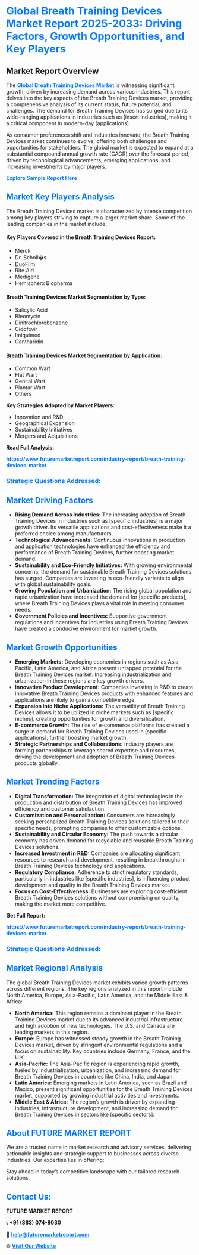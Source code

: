 <h1 style="color: #007BFF;">Global Breath Training Devices Market Report 2025-2033: Driving Factors, Growth Opportunities, and Key Players</h1>

<section id="overview">
<h2>Market Report Overview</h2>
<p>The <a href="https://www.futuremarketreport.com/industry-report/breath-training-devices-market" style="color: #007BFF; text-decoration: none;"><strong>Global Breath Training Devices Market</strong></a> is witnessing significant growth, driven by increasing demand across various industries. This report delves into the key aspects of the Breath Training Devices market, providing a comprehensive analysis of its current status, future potential, and challenges. The demand for Breath Training Devices has surged due to its wide-ranging applications in industries such as [insert industries], making it a critical component in modern-day [applications].</p>
<p>As consumer preferences shift and industries innovate, the Breath Training Devices market continues to evolve, offering both challenges and opportunities for stakeholders. The global market is expected to expand at a substantial compound annual growth rate (CAGR) over the forecast period, driven by technological advancements, emerging applications, and increasing investments by major players.</p>
</section>

<section id="overview">
<p><a href="https://www.futuremarketreport.com/request-sample/reportId=32983" style="color: #007BFF; text-decoration: none;"><strong>Explore Sample Report Here</strong></a></p>
</section>

<section id="key-players">
<h2 style="color: #007BFF;">Market Key Players Analysis</h2>
<p>The Breath Training Devices market is characterized by intense competition among key players striving to capture a larger market share. Some of the leading companies in the market include:</p>
<h4>Key Players Covered in the Breath Training Devices Report:</h4>
<ul><li>Merck</li><li>Dr. Scholl�s</li><li>DuoFilm</li><li>Rite Aid</li><li>Medigene</li><li>Hemispherx Biopharma</li></ul>
<h4>Breath Training Devices Market Segmentation by Type:</h4>
<ul><li>Salicylic Acid</li><li>Bleomycin</li><li>Dinitrochlorobenzene</li><li>Cidofovir</li><li>Imiquimod</li><li>Cantharidin</li></ul>

<h4>Breath Training Devices Market Segmentation by Application:</h4>
<ul><li>Common Wart</li><li>Flat Wart</li><li>Genital Wart</li><li>Plantar Wart</li><li>Others</li></ul>
<p><strong>Key Strategies Adopted by Market Players:</strong></p>
<ul>
<li>Innovation and R&D</li>
<li>Geographical Expansion</li>
<li>Sustainability Initiatives</li>
<li>Mergers and Acquisitions</li>
</ul>
</section>

<section>
<p><strong>Read Full Analysis: </strong></p><a href="https://www.futuremarketreport.com/industry-report/breath-training-devices-market" style="color: #007BFF; text-decoration: none;"><strong>https://www.futuremarketreport.com/industry-report/breath-training-devices-market</strong></a>
<h3 style="color: #007BFF;">Strategic Questions Addressed:</h3>
</section>

<section id="driving-factors">
<h2 style="color: #007BFF;">Market Driving Factors</h2>
<ul>
<li><strong>Rising Demand Across Industries:</strong> The increasing adoption of Breath Training Devices in industries such as [specific industries] is a major growth driver. Its versatile applications and cost-effectiveness make it a preferred choice among manufacturers.</li>
<li><strong>Technological Advancements:</strong> Continuous innovations in production and application technologies have enhanced the efficiency and performance of Breath Training Devices, further boosting market demand.</li>
<li><strong>Sustainability and Eco-Friendly Initiatives:</strong> With growing environmental concerns, the demand for sustainable Breath Training Devices solutions has surged. Companies are investing in eco-friendly variants to align with global sustainability goals.</li>
<li><strong>Growing Population and Urbanization:</strong> The rising global population and rapid urbanization have increased the demand for [specific products], where Breath Training Devices plays a vital role in meeting consumer needs.</li>
<li><strong>Government Policies and Incentives:</strong> Supportive government regulations and incentives for industries using Breath Training Devices have created a conducive environment for market growth.</li>
</ul>
</section>

<section id="growth-opportunities">
<h2 style="color: #007BFF;">Market Growth Opportunities</h2>
<ul>
<li><strong>Emerging Markets:</strong> Developing economies in regions such as Asia-Pacific, Latin America, and Africa present untapped potential for the Breath Training Devices market. Increasing industrialization and urbanization in these regions are key growth drivers.</li>
<li><strong>Innovative Product Development:</strong> Companies investing in R&D to create innovative Breath Training Devices products with enhanced features and applications are likely to gain a competitive edge.</li>
<li><strong>Expansion into Niche Applications:</strong> The versatility of Breath Training Devices allows it to be utilized in niche markets such as [specific niches], creating opportunities for growth and diversification.</li>
<li><strong>E-commerce Growth:</strong> The rise of e-commerce platforms has created a surge in demand for Breath Training Devices used in [specific applications], further boosting market growth.</li>
<li><strong>Strategic Partnerships and Collaborations:</strong> Industry players are forming partnerships to leverage shared expertise and resources, driving the development and adoption of Breath Training Devices products globally.</li>
</ul>
</section>

<section id="trending-factors">
<h2 style="color: #007BFF;">Market Trending Factors</h2>
<ul>
<li><strong>Digital Transformation:</strong> The integration of digital technologies in the production and distribution of Breath Training Devices has improved efficiency and customer satisfaction.</li>
<li><strong>Customization and Personalization:</strong> Consumers are increasingly seeking personalized Breath Training Devices solutions tailored to their specific needs, prompting companies to offer customizable options.</li>
<li><strong>Sustainability and Circular Economy:</strong> The push towards a circular economy has driven demand for recyclable and reusable Breath Training Devices solutions.</li>
<li><strong>Increased Investment in R&D:</strong> Companies are allocating significant resources to research and development, resulting in breakthroughs in Breath Training Devices technology and applications.</li>
<li><strong>Regulatory Compliance:</strong> Adherence to strict regulatory standards, particularly in industries like [specific industries], is influencing product development and quality in the Breath Training Devices market.</li>
<li><strong>Focus on Cost-Effectiveness:</strong> Businesses are exploring cost-efficient Breath Training Devices solutions without compromising on quality, making the market more competitive.</li>
</ul>
</section>

<section>
<p><strong>Get Full Report: </strong></p><a href="https://www.futuremarketreport.com/industry-report/breath-training-devices-market" style="color: #007BFF; text-decoration: none;"><strong>https://www.futuremarketreport.com/industry-report/breath-training-devices-market</strong></a>
<h3 style="color: #007BFF;">Strategic Questions Addressed:</h3>
</section>


<section id="regional-analysis">
<h2 style="color: #007BFF;">Market Regional Analysis</h2>
<p>The global Breath Training Devices market exhibits varied growth patterns across different regions. The key regions analyzed in this report include North America, Europe, Asia-Pacific, Latin America, and the Middle East & Africa:</p>
<ul>
<li><strong>North America:</strong> This region remains a dominant player in the Breath Training Devices market due to its advanced industrial infrastructure and high adoption of new technologies. The U.S. and Canada are leading markets in this region.</li>
<li><strong>Europe:</strong> Europe has witnessed steady growth in the Breath Training Devices market, driven by stringent environmental regulations and a focus on sustainability. Key countries include Germany, France, and the U.K.</li>
<li><strong>Asia-Pacific:</strong> The Asia-Pacific region is experiencing rapid growth, fueled by industrialization, urbanization, and increasing demand for Breath Training Devices in countries like China, India, and Japan.</li>
<li><strong>Latin America:</strong> Emerging markets in Latin America, such as Brazil and Mexico, present significant opportunities for the Breath Training Devices market, supported by growing industrial activities and investments.</li>
<li><strong>Middle East & Africa:</strong> The region’s growth is driven by expanding industries, infrastructure development, and increasing demand for Breath Training Devices in sectors like [specific sectors].</li>
</ul>
</section>

<footer>
<h2 style="color: #007BFF;">About FUTURE MARKET REPORT</h2>
<p>We are a trusted name in market research and advisory services, delivering actionable insights and strategic support to businesses across diverse industries. Our expertise lies in offering:</p>

<p>Stay ahead in today’s competitive landscape with our tailored research solutions.</p>

<h2 style="color: #007BFF;">Contact Us:</h2>
<p><strong>FUTURE MARKET REPORT</strong></p>
<p>📞 <strong>+91 (883) 074-8030</strong></p>
<p>📧 <strong><a href="mailto:help@futuremarketreport.com" style="color: #007BFF;">help@futuremarketreport.com</a></strong></p>
<p>🌐 <strong><a href="https://www.futuremarketreport.com/" style="color: #007BFF;">Visit Our Website</a></strong></p>
</footer>